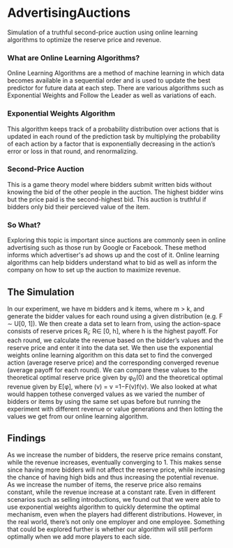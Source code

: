 # AdvertisingAuctions

Simulation of a truthful second-price auction using online learning algorithms to optimize the reserve price and revenue. 

### What are Online Learning Algorithms?
Online Learning Algorithms are a method of machine learning in which data becomes available in a sequential order and is used to update the best predictor for future data at each step. There are various algorithms such as Exponential Weights and Follow the Leader as well as variations of each.

### Exponential Weights Algorithm
This algorithm keeps track of a probability distribution over actions that is updated in each round of the prediction task by multiplying the probability of each action by a factor that is exponentially decreasing in the action’s error or loss in that round, and renormalizing.

### Second-Price Auction
This is a game theory model where bidders submit written bids without knowing the bid of the other people in the auction. The highest bidder wins but the price paid is the second-highest bid. This auction is truthful if bidders only bid their percieved value of the item.

### So What?
Exploring this topic is important since auctions are commonly seen in online advertising such as those run by Google or Facebook. These method informs which advertiser's ad shows up and the cost of it. Online learning algorithms can help bidders understand what to bid as well as inform the company on how to set up the auction to maximize revenue.

## The Simulation
In our experiment, we have m bidders and k items, where m > k, and generate the bidder values for each round using a given distribution (e.g. F ∼ U[0, 1]). We then create a data set to learn from, using the action-space consists of reserve prices R<sub>i</sub>; R∈ [0, h], where h is the highest payoff. For each round, we calculate the revenue based on the bidder’s values and the reserve price and enter it into the data set. We then use the exponential weights online learning algorithm on this data set to find the converged action (average reserve price) and the corresponding converged revenue (average payoff for each round). We can compare these values to the theoretical optimal reserve price given by φ<sub>0</sub>(0) and the theoretical optimal revenue given by E[φ], where (v) = v =1−F(v)f(v). We also looked at what would happen tothese converged values as we varied the number of bidders or items by using the same set upas before but running the experiment with different revenue or value generations and then lotting the values we get from our online learning algorithm.

## Findings
As we increase the number of bidders, the reserve price remains constant, while the revenue increases, eventually converging to 1. This makes sense since having more bidders will not affect the reserve price, while increasing the chance of having high bids and thus increasing the potential revenue. As we increase the number of items, the reserve price also remains constant, while the revenue increase at a constant rate. Even in different scenarios such as selling introductions, we found out that we were able to use exponential weights algorithm to quickly determine the optimal mechanism, even when the players had different distributions. However, in the real world, there’s not only one employer and one employee. Something that could be explored further is whether our algorithm will still perform optimally when we add more players to each side.

